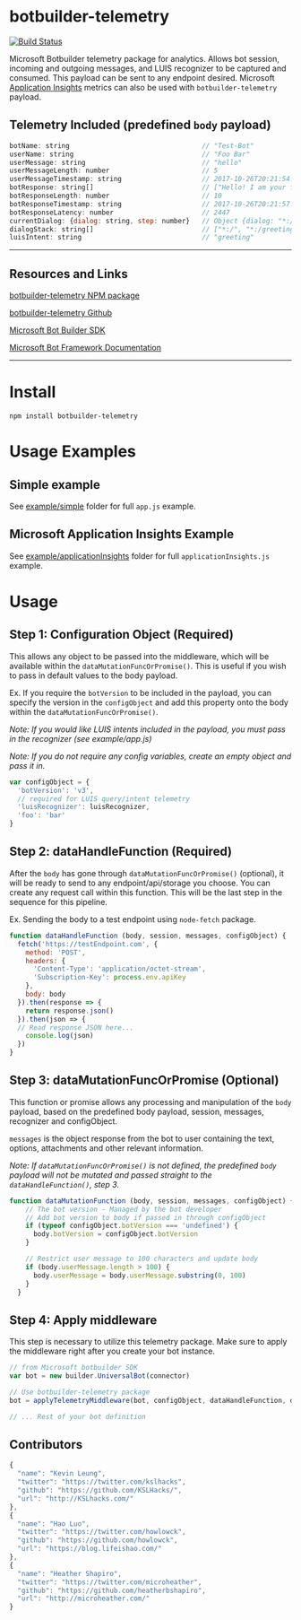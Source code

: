 # botbuilder-telemetry

[![Build Status](https://travis-ci.org/great-lakes/botbuilder-telemetry.svg?branch=master)](https://travis-ci.org/great-lakes/botbuilder-telemetry)

Microsoft Botbuilder telemetry package for analytics. Allows bot session, incoming and outgoing messages, and LUIS recognizer to be captured and consumed. This payload can be sent to any endpoint desired. Microsoft [Application Insights] metrics can also be used with `botbuilder-telemetry` payload.

[Application Insights]: https://azure.microsoft.com/en-us/services/application-insights/


## Telemetry Included (predefined `body` payload)
```js
botName: string                                 // "Test-Bot"
userName: string                                // "Foo Bar"
userMessage: string                             // "hello"
userMessageLength: number                       // 5
userMessageTimestamp: string                    // 2017-10-26T20:21:54.977Z
botResponse: string[]                           // ["Hello! I am your friendly bot."]
botResponseLength: number                       // 10
botResponseTimestamp: string                    // 2017-10-26T20:21:57.424Z
botResponseLatency: number                      // 2447
currentDialog: {dialog: string, step: number}   // Object {dialog: "*:/", step: 0}
dialogStack: string[]                           // ["*:/", "*:/greeting"]
luisIntent: string                              // "greeting"
```
___
## Resources and Links

[botbuilder-telemetry NPM package](https://www.npmjs.com/package/botbuilder-telemetry)

[botbuilder-telemetry Github](https://github.com/KSLHacks/botbuilder-telemetry)

[Microsoft Bot Builder SDK](https://github.com/Microsoft/BotBuilder)

[Microsoft Bot Framework Documentation](https://dev.botframework.com/)

___
# Install
`npm install botbuilder-telemetry`

# Usage Examples
## Simple example
See [example/simple] folder for full `app.js` example.

## Microsoft Application Insights Example
See [example/applicationInsights] folder for full `applicationInsights.js` example.


[example/simple]: https://github.com/KSLHacks/botbuilder-telemetry/tree/master/example
[example/applicationInsights]: https://github.com/KSLHacks/botbuilder-telemetry/tree/master/example/applicationInsights

# Usage
## Step 1: Configuration Object (Required)
This allows any object to be passed into the middleware, which will be available within the `dataMutationFuncOrPromise()`. This is useful if you wish to pass in default values to the body payload.

Ex. If you require the `botVersion` to be included in the payload, you can specify the version in the `configObject` and add this property onto the body within the `dataMutationFuncOrPromise()`.

_Note: If you would like LUIS intents included in the payload, you must pass in the recognizer (see example/app.js)_

_Note: If you do not require any config variables, create an empty object and pass it in._

```js
var configObject = {
  'botVersion': 'v3',
  // required for LUIS query/intent telemetry
  'luisRecognizer': luisRecognizer, 
  'foo': 'bar'
}
```

## Step 2: dataHandleFunction (Required)
After the `body` has gone through `dataMutationFuncOrPromise()` (optional), it will be ready to send to any endpoint/api/storage you choose. You can create any request call within this function. This will be the last step in the sequence for this pipeline.

Ex. Sending the body to a test endpoint using `node-fetch` package.

```js
function dataHandleFunction (body, session, messages, configObject) {
  fetch('https://testEndpoint.com', {
    method: 'POST',
    headers: {
      'Content-Type': 'application/octet-stream',
      'Subscription-Key': process.env.apiKey
    },
    body: body
  }).then(response => {
    return response.json()
  }).then(json => {
  // Read response JSON here...
    console.log(json)
  })
}
```

## Step 3: dataMutationFuncOrPromise (Optional)
This function or promise allows any processing and manipulation of the `body` payload, based on the predefined body payload, session, messages, recognizer and configObject.

`messages` is the object response from the bot to user containing the text, options, attachments and other relevant information.

_Note: If `dataMutationFuncOrPromise()` is not defined, the predefined `body` payload will not be mutated and passed straight to the `dataHandleFunction()`, step 3._

```js
function dataMutationFunction (body, session, messages, configObject) {
    // The bot version - Managed by the bot developer
    // Add bot version to body if passed in through configObject
    if (typeof configObject.botVersion === 'undefined') { 
      body.botVersion = configObject.botVersion 
    }

    // Restrict user message to 100 characters and update body
    if (body.userMessage.length > 100) { 
      body.userMessage = body.userMessage.substring(0, 100)
    }
  }
```

## Step 4: Apply middleware
This step is necessary to utilize this telemetry package.  Make sure to apply the middleware right after you create your bot instance.

```js
// from Microsoft botbuilder SDK
var bot = new builder.UniversalBot(connector) 

// Use botbuilder-telemetry package
bot = applyTelemetryMiddleware(bot, configObject, dataHandleFunction, dataMutationFuncOrPromise)

// ... Rest of your bot definition
```
## Contributors
```js
{
  "name": "Kevin Leung",
  "twitter": "https://twitter.com/kslhacks",
  "github": "https://github.com/KSLHacks/",
  "url": "http://KSLhacks.com/"
},
{
  "name": "Hao Luo",
  "twitter": "https://twitter.com/howlowck",
  "github": "https://github.com/howlowck",
  "url": "https://blog.lifeishao.com/"
},
{
  "name": "Heather Shapiro",
  "twitter": "https://twitter.com/microheather",
  "github": "https://github.com/heatherbshapiro",
  "url": "http://microheather.com/"
}
```
